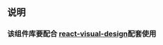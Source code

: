 ## 说明

### 该组件库要配合 [react-visual-design](https://github.com/react-visual-design/react-visual-design)配套使用
